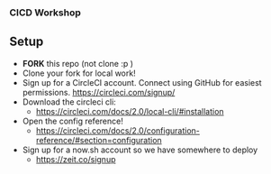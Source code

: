 ### CICD Workshop

## Setup

- **FORK** this repo (not clone :p )
- Clone your fork for local work!
- Sign up for a CircleCI account. Connect using GitHub for easiest permissions. https://circleci.com/signup/
- Download the circleci cli:
  - https://circleci.com/docs/2.0/local-cli/#installation
- Open the config reference!
  - https://circleci.com/docs/2.0/configuration-reference/#section=configuration
- Sign up for a now.sh account so we have somewhere to deploy
  - https://zeit.co/signup
